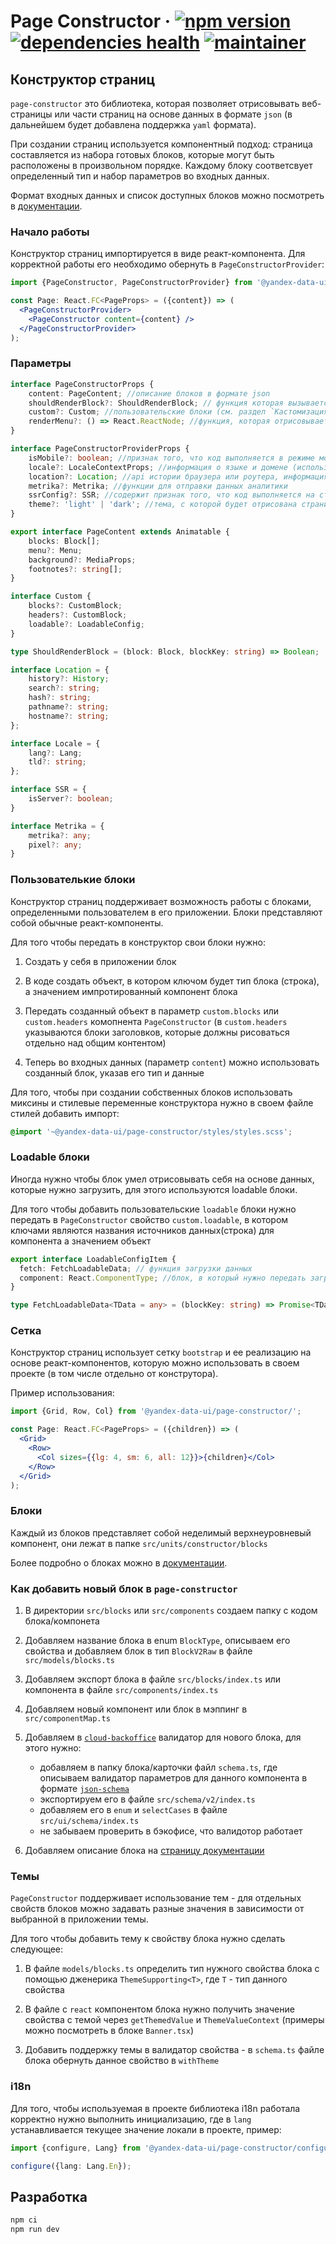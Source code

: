 # Page Constructor &middot; [![npm version](https://badger.yandex-team.ru/npm/@yandex-data-ui/page-constructor/version.svg)](https://npm.yandex-team.ru/@yandex-data-ui/page-constructor) [![dependencies health](https://badger.yandex-team.ru/oko/repo/data-ui/page-constructor/health.svg)](https://oko.yandex-team.ru/repo/data-ui/common) [![maintainer](https://badger.yandex-team.ru/custom/[Maintainer]/[vladvlad][f5a522]/badge.svg)](https://staff.yandex-team.ru/vladvlad)

[comment]: <> (//TODO: Поменять ссылыку на иконку)

## Конструктор страниц

`page-constructor` это библиотека, которая позволяет отрисовывать веб-страницы или части страниц на основе данных в формате `json` (в дальнейшем будет добавлена поддержка `yaml` формата).

При создании страниц используется компонентный подход: страница составляется из набора готовых блоков, которые могут быть расположены в произвольном порядке. Каждому блоку соответсвует определенный тип и набор параметров во входных данных.

Формат входных данных и список доступных блоков можно посмотреть в [документации](http://localhost:7009/?path=/story/информация--containers).

### Начало работы

Конструктор страниц импортируется в виде реакт-компонента. Для корректной работы его необходимо обернуть в `PageConstructorProvider`:

```jsx
import {PageConstructor, PageConstructorProvider} from '@yandex-data-ui/page-constructor';

const Page: React.FC<PageProps> = ({content}) => (
  <PageConstructorProvider>
    <PageConstructor content={content} />
  </PageConstructorProvider>
);
```

### Параметры

```typescript
interface PageConstructorProps {
    content: PageContent; //описание блоков в формате json
    shouldRenderBlock?: ShouldRenderBlock; // функция которая вызывается при отрисовке каждого блока и позволяет задавать условия его отображения
    custom?: Custom; //пользовательские блоки (см. раздел `Кастомизация`)
    renderMenu?: () => React.ReactNode; //функция, которая отрисовывает меню страницы с навигацией (планируется добавить отрисовку варианта меню по умолчанию)
}

interface PageConstructorProviderProps {
    isMobile?: boolean; //признак того, что код выполняется в режиме мобильного устройства
    locale?: LocaleContextProps; //информация о языке и домене (используется при генерации и оформлении ссылок)
    location?: Location; //api истории браузера или роутера, информация о url страницы
    metrika?: Metrika; //функции для отправки данных аналитики
    ssrConfig?: SSR; //содержит признак того, что код выполняется на стороне сервера
    theme?: 'light' | 'dark'; //тема, с которой будет отрисована страница
}

export interface PageContent extends Animatable {
    blocks: Block[];
    menu?: Menu;
    background?: MediaProps;
    footnotes?: string[];
}

interface Custom {
    blocks?: CustomBlock;
    headers?: CustomBlock;
    loadable?: LoadableConfig;
}

type ShouldRenderBlock = (block: Block, blockKey: string) => Boolean;

interface Location = {
    history?: History;
    search?: string;
    hash?: string;
    pathname?: string;
    hostname?: string;
};

interface Locale = {
    lang?: Lang;
    tld?: string;
};

interface SSR = {
    isServer?: boolean;
}

interface Metrika = {
    metrika?: any;
    pixel?: any;
}

```

### Пользователькие блоки

Конструктор страниц поддерживает возможность работы с блоками, определенными пользователем в его приложении. Блоки представляют собой обычные реакт-компоненты.

Для того чтобы передать в конструктор свои блоки нужно:

1. Создать у себя в приложении блок

2. В коде создать объект, в котором ключом будет тип блока (строка), а значением импротированный компонент блока

3. Передать созданный объект в параметр `custom.blocks` или `custom.headers` комопнента `PageConstructor` (в `custom.headers` указываются блоки заголовков, которые должны рисоваться отдельно над общим контентом)

4. Теперь во входных данных (параметр `content`) можно использовать созданный блок, указав его тип и данные

Для того, чтобы при создании собственных блоков использовать миксины и стилевые переменные конструктора нужно в своем файле стилей добавить импорт:

```css
@import '~@yandex-data-ui/page-constructor/styles/styles.scss';
```

### Loadable блоки

Иногда нужно чтобы блок умел отрисовывать себя на основе данных, которые нужно загрузить, для этого используются loadable блоки.

Для того чтобы добавить пользовательские `loadable` блоки нужно передать в `PageConstructor` свойство `custom.loadable`, в котором ключами являются названия источников данных(строка) для компонента а значением объект

```typescript
export interface LoadableConfigItem {
  fetch: FetchLoadableData; // функция загрузки данных
  component: React.ComponentType; //блок, в который нужно передать загруженные данные
}

type FetchLoadableData<TData = any> = (blockKey: string) => Promise<TData>;
```

### Сетка

Конструктор страниц использует сетку `bootstrap` и ее реализацию на основе реакт-компонентов, которую можно использовать в своем проекте (в том числе отдельно от конструтора).

Пример использования:

```jsx
import {Grid, Row, Col} from '@yandex-data-ui/page-constructor/';

const Page: React.FC<PageProps> = ({children}) => (
  <Grid>
    <Row>
      <Col sizes={{lg: 4, sm: 6, all: 12}}>{children}</Col>
    </Row>
  </Grid>
);
```

### Блоки

Каждый из блоков представляет собой неделимый верхнеуровневый компонент, они лежат в папке `src/units/constructor/blocks`

Более подробно о блоках можно в [документации](https://github.yandex-team.ru/data-ui/cloud-backoffice/wiki/Страницы).

### Как добавить новый блок в `page-constructor`

1. В директории `src/blocks` или `src/components` создаем папку с кодом блока/компонета

2. Добавляем название блока в enum `BlockType`, описываем его свойства и добавляем блок в тип `BlockV2Raw` в файле `src/models/blocks.ts`

3. Добавляем экспорт блока в файле `src/blocks/index.ts` или компонента в файле `src/components/index.ts`

4. Добавляем новый компонент или блок в мэппинг в `src/componentMap.ts`

5. Добавляем в [`cloud-backoffice`](https://github.yandex-team.ru/data-ui/cloud-backoffice) валидатор для нового блока, для этого нужно:

   - добавляем в папку блока/карточки файл `schema.ts`, где описываем валидатор параметров для данного компонента в формате [`json-schema`](http://json-schema.org/)
   - экспортируем его в файле `src/schema/v2/index.ts`
   - добавляем его в `enum` и `selectCases` в файле `src/ui/schema/index.ts`
   - не забываем проверить в бэкофисе, что валидотор работает

6. Добавляем описание блока на [страницу документации](https://github.yandex-team.ru/data-ui/cloud-backoffice/wiki/Страницы)

### Темы

`PageConstructor` поддерживает использование тем - для отдельных свойств блоков можно задавать разные значения в зависимости от выбранной в приложении темы.

Для того чтобы добавить тему к свойству блока нужно сделать следующее:

1. В файле `models/blocks.ts` определить тип нужного свойства блока с помощью дженерика `ThemeSupporting<T>`, где `T` - тип данного свойства

2. В файле с `react` компонентом блока нужно получить значение свойства с темой через `getThemedValue` и `ThemeValueContext` (примеры можно посмотреть в блоке `Banner.tsx`)

3. Добавить поддержку темы в валидатор свойства - в `schema.ts` файле блока обернуть данное свойство в `withTheme`

### i18n

Для того, чтобы используемая в проекте библиотека i18n работала корректно нужно выполнить инициализацию, где в `lang` устанавливается текущее значение локали в проекте, пример:

```typescript
import {configure, Lang} from '@yandex-data-ui/page-constructor/configure';

configure({lang: Lang.En});
```

## Разработка

```bash
npm ci
npm run dev
```
